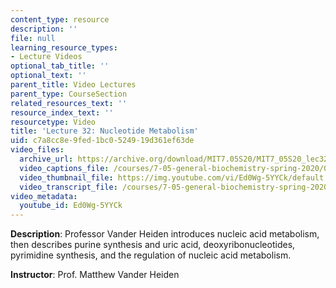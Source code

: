 ```yaml
---
content_type: resource
description: ''
file: null
learning_resource_types:
- Lecture Videos
optional_tab_title: ''
optional_text: ''
parent_title: Video Lectures
parent_type: CourseSection
related_resources_text: ''
resource_index_text: ''
resourcetype: Video
title: 'Lecture 32: Nucleotide Metabolism'
uid: c7a8cc8e-9fed-1bc0-5249-19d361ef63de
video_files:
  archive_url: https://archive.org/download/MIT7.05S20/MIT7_05S20_lec32_300k.mp4
  video_captions_file: /courses/7-05-general-biochemistry-spring-2020/0e122eb78fe55cbf9ae0b59e03e15cf5_Ed0Wg-5YYCk.vtt
  video_thumbnail_file: https://img.youtube.com/vi/Ed0Wg-5YYCk/default.jpg
  video_transcript_file: /courses/7-05-general-biochemistry-spring-2020/4496b75bd7aaf4e80ae5b793b2c74865_Ed0Wg-5YYCk.pdf
video_metadata:
  youtube_id: Ed0Wg-5YYCk
---
```


**Description**: Professor Vander Heiden introduces nucleic acid metabolism, then describes purine synthesis and uric acid, deoxyribonucleotides, pyrimidine synthesis, and the regulation of nucleic acid metabolism. 

**Instructor**: Prof. Matthew Vander Heiden
